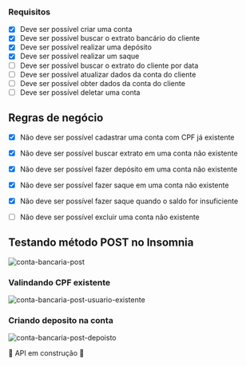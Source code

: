 ### Requisitos

- [x] Deve ser possível criar uma conta
- [x] Deve ser possível buscar o extrato bancário do cliente 
- [x] Deve ser possível realizar uma depósito 
- [x] Deve ser possível realizar um saque
- [ ] Deve ser possível buscar o extrato do cliente por data
- [ ] Deve ser possível atualizar dados da conta do cliente
- [ ] Deve ser possível obter dados da conta do cliente
- [ ] Deve ser possível deletar uma conta

## Regras de negócio

- [x] Não deve ser possível cadastrar uma conta com CPF já existente
- [x] Não deve ser possível buscar extrato em uma conta não existente
- [x] Não deve ser possível fazer depósito em uma conta não existente
- [x] Não deve ser possível fazer saque em uma conta não existente
- [x] Não deve ser possível fazer saque quando o saldo for insuficiente
- [ ] Não deve ser possível excluir uma conta não existente


## Testando método POST no Insomnia
![conta-bancaria-post](https://user-images.githubusercontent.com/82469705/171203267-19fb92cb-4c03-4cc9-8ef9-3d7f4882bb16.PNG)

### Valindando CPF existente
![conta-bancaria-post-usuario-existente](https://user-images.githubusercontent.com/82469705/171203790-d3c7cbfe-4f48-4c9f-a1ea-e364f0fab773.PNG)

### Criando deposito na conta
![conta-bancaria-post-depoisto](https://user-images.githubusercontent.com/82469705/171235635-85454fb3-c030-44ac-b776-510a2abff4bc.PNG)



🚧 API em construção 🚧
